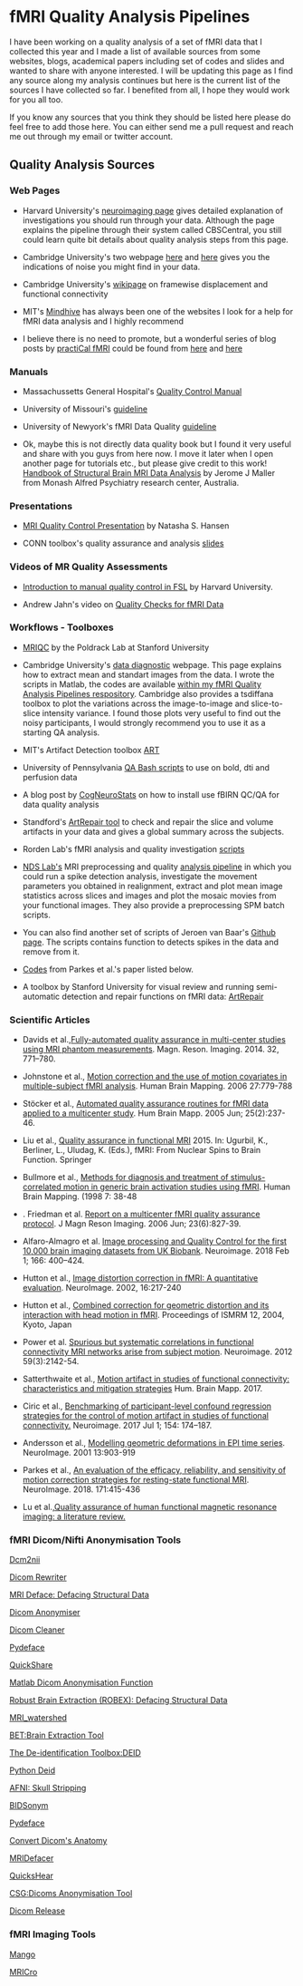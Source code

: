 # fMRI Quality Analysis Pipelines

I have been working on a quality analysis of a set of fMRI data that I collected this year and I made a list of available sources from some websites, blogs, academical papers including set of codes and slides and wanted to share with anyone interested. I will be updating this page as I find any source along my analysis continues but here is the current list of the sources I have collected so far. I benefited from all, I hope they would work for you all too.

If you know any sources that you think they should be listed here please do feel free to add those here. You can either send me a pull request and reach me out through my email or twitter account.



## Quality Analysis Sources

### Web Pages

* Harvard University's [neuroimaging page](http://cbs.fas.harvard.edu/science/core-facilities/neuroimaging/information-investigators/qc) gives detailed explanation of investigations you should run through your data. Although the page explains the pipeline through their system called CBSCentral, you still could learn quite bit details about quality analysis steps from this page.

* Cambridge University's two webpage [here](http://imaging.mrc-cbu.cam.ac.uk/imaging/CommonArtefacts#spinhistory) and [here](http://imaging.mrc-cbu.cam.ac.uk/imaging/DataDiagnostics) gives you the indications of noise you might find in your data. 

* Cambridge University's [wikipage](https://wiki.cam.ac.uk/bmuwiki/FMRI) on framewise displacement and functional connectivity

* MIT's [Mindhive](http://mindhive.mit.edu/node/54) has always been one of the websites I look for a help for fMRI data analysis and I highly recommend 

* I believe there is no need to promote, but a wonderful series of blog posts by [practiCal fMRI](https://twitter.com/practiCalfMRI) could be found from [here](https://practicalfmri.blogspot.com/2011/11/understanding-fmri-artifacts.html) and [here](https://practicalfmri.blogspot.com/2011/11/understanding-fmri-artifacts-good.html) 




### Manuals
* Massachussetts General Hospital's [Quality Control Manual](http://cbs.fas.harvard.edu/usr/mcmains/CBS_MRI_Qualitative_Quality_Control_Manual.pdf)

* University of Missouri's [guideline](http://bic.missouri.edu/doc/instruction_for_data_quality.pdf)

* University of Newyork's fMRI Data Quality [guideline](http://cbi.nyu.edu/Downloads/dataQuality.pdf)

* Ok, maybe this is not directly data quality book but I found it very useful and share with you guys from here now. I move it later when I open another page for tutorials etc., but please give credit to this work! [Handbook of Structural Brain MRI Data Analysis](http://jeromemallershandbookofstructuralbrainmrianalysis.yolasite.com/) by Jerome J Maller from  Monash Alfred Psychiatry research center, Australia. 



### Presentations
* [MRI Quality Control Presentation](http://cbs.fas.harvard.edu/usr/mcmains/CBS_MRI_Quality_Control_Workshop.pdf) by Natasha S. Hansen

* CONN toolbox's quality assurance and analysis [slides](https://web.conn-toolbox.org/tutorials#h.p_Pk74qAeMP6Ml)


### Videos of MR Quality Assessments

* [Introduction to manual quality control in FSL](https://vimeo.com/61213860) by Harvard University.

* Andrew Jahn's video on [Quality Checks for fMRI Data](https://www.youtube.com/watch?v=fvv2dr3pT7I) 



### Workflows - Toolboxes

* [MRIQC](https://mriqc.readthedocs.io/en/stable/) by the Poldrack Lab at Stanford University

* Cambridge University's [data diagnostic](http://imaging.mrc-cbu.cam.ac.uk/imaging/DataDiagnostics) webpage. This page explains how to extract mean and standart images from the data. I wrote the scripts in Matlab, the codes are available [within my fMRI Quality Analysis Pipelines respository](https://github.com/complexbrains/fMRI_Quality_Analysis_Pipelines). Cambridge also provides a tsdiffana toolbox to plot the variations across the image-to-image and slice-to-slice intensity variance. I found those plots very useful to find out the noisy participants, I would strongly recommend you to use it as a starting QA analysis. 

* MIT's Artifact Detection toolbox [ART](https://www.nitrc.org/projects/artifact_detect/)

* University of Pennsylvania [QA Bash scripts](https://www.med.upenn.edu/cmroi/qascripts.html_) to use on bold, dti and perfusion data 

* A blog post by [CogNeuroStats](http://blog.cogneurostats.com/2013/05/23/quality-checking-fmri/) on how to install use fBIRN QC/QA for data quality analysis 

* Standford's [ArtRepair tool](https://cibsr.stanford.edu/tools/human-brain-project/artrepair-software/artrepairinstructions.html) to check and repair the slice and volume artifacts in your data and gives a global summary across the subjects.

* Rorden Lab's fMRI analysis and quality investigation [scripts](https://github.com/rordenlab/spmScripts)

* [NDS Lab's](http://www.decisionneurosciencelab.com/) MRI preprocessing and quality [analysis pipeline](http://ndslab.github.io/mri_pipeline/doc/#!pages/howto_getting_started.md) in which you could run a spike detection analysis, investigate the movement parameters you obtained in realignment, extract and plot mean image statistics across slices and images and plot the mosaic movies from your functional images. They also provide a preprocessing SPM batch scripts. 

* You can also find another set of scripts of Jeroen van Baar's [Github page](https://github.com/jeroenvanbaar/mri_pipeline/tree/master/analysis_mri/2_data_quality_check). The scripts contains function to detects spikes in the data and remove from it.

* [Codes](https://github.com/lindenmp/rs-fMRI/tree/master/qc) from Parkes et al.'s paper listed below.

* A toolbox by Stanford University for visual review and running semi-automatic detection and repair functions on fMRI data: [ArtRepair](https://cibsr.stanford.edu/tools/human-brain-project/artrepair-software/artrepairinstructions.html)


### Scientific Articles

* Davids et al.,[Fully-automated quality assurance in multi-center studies using MRI phantom measurements](https://www.ncbi.nlm.nih.gov/pubmed/24602825). Magn. Reson. Imaging.  2014. 32, 771–780.
 
* Johnstone et al., [Motion correction and the use of motion covariates in multiple-subject fMRI analysis](https://onlinelibrary.wiley.com/doi/full/10.1002/hbm.20219). Human Brain Mapping. 2006 27:779-788

* Stöcker et al., [Automated quality assurance routines for fMRI data applied to a multicenter study](https://onlinelibrary.wiley.com/doi/full/10.1002/hbm.20096). Hum Brain Mapp. 2005 Jun; 25(2):237-46.

* Liu et al., [Quality assurance in functional MRI](https://link.springer.com/chapter/10.1007/978-1-4899-7591-1_10) 2015. In:
Ugurbil, K., Berliner, L., Uludag, K. (Eds.), fMRI: From Nuclear Spins to Brain Function.
Springer

* Bullmore et al., [Methods for diagnosis and treatment of stimulus-correlated motion in generic brain activation studies using fMRI](https://www.ncbi.nlm.nih.gov/pubmed/9882089). Human Brain Mapping. (1998 7: 38-48

* . Friedman et al. [Report on a multicenter fMRI quality assurance protocol](https://onlinelibrary.wiley.com/doi/full/10.1002/jmri.20583). J Magn Reson Imaging. 2006 Jun; 23(6):827-39. 

* Alfaro-Almagro et al. [Image processing and Quality Control for the first 10,000 brain imaging datasets from UK Biobank](https://www.ncbi.nlm.nih.gov/pmc/articles/PMC5770339/). Neuroimage. 2018 Feb 1; 166: 400–424.

* Hutton et al., [Image distortion correction in fMRI: A quantitative evaluation](https://pdfs.semanticscholar.org/2e7e/4aa5c4e9d52d1b0f8c5d981de1ecda160611.pdf). NeuroImage. 2002, 16:217-240

* Hutton et al., [Combined correction for geometric distortion and its interaction with head motion in fMRI](https://www.researchgate.net/publication/285129384_Combined_correction_for_geometric_distortion_and_its_interaction_with_head_motion_in_fMRI). Proceedings of ISMRM 12, 2004, Kyoto, Japan

* Power et al. [Spurious but systematic correlations in functional connectivity MRI networks arise from subject motion](https://www.ncbi.nlm.nih.gov/pubmed/22019881). Neuroimage. 2012 59(3):2142-54.

* Satterthwaite et al., [Motion artifact in studies of functional connectivity: characteristics and mitigation strategies](https://onlinelibrary.wiley.com/doi/full/10.1002/hbm.23665) Hum. Brain Mapp. 2017.

* Ciric et al., [Benchmarking of participant-level confound regression strategies for the control of motion artifact in studies of functional connectivity.](https://www.ncbi.nlm.nih.gov/pmc/articles/pmid/28302591/) Neuroimage. 2017 Jul 1; 154: 174–187.

* Andersson et al., [Modelling geometric deformations in EPI time series](http://citeseerx.ist.psu.edu/viewdoc/download?doi=10.1.1.159.3027&rep=rep1&type=pdf). NeuroImage. 2001 13:903-919

* Parkes et al., [An evaluation of the efficacy, reliability, and sensitivity of motion correction strategies for resting-state functional MRI](https://www.sciencedirect.com/science/article/pii/S1053811917310972). NeuroImage. 2018. 171:415-436
* Lu et al.,[Quality assurance of human functional magnetic resonance imaging: a literature review.](https://www.ncbi.nlm.nih.gov/pubmed/31367569)



### fMRI Dicom/Nifti Anonymisation Tools

[Dcm2nii](https://people.cas.sc.edu/rorden/mricron/dcm2nii.html)

[Dicom Rewriter](https://imagej.nih.gov/ij/plugins/dicom-rewriter.html)

[MRI Deface: Defacing Structural Data](https://surfer.nmr.mgh.harvard.edu/fswiki/mri_deface)

[Dicom Anonymiser](https://sourceforge.net/projects/dicomanonymizer/)

[Dicom Cleaner](http://www.dclunie.com/pixelmed/software/webstart/DicomCleanerUsage.html)

[Pydeface](https://github.com/poldracklab/pydeface)

[QuickShare](https://github.com/nipy/quickshear)

[Matlab Dicom Anonymisation Function](https://www.mathworks.com/help/images/ref/dicomanon.html)

[Robust Brain Extraction (ROBEX): Defacing Structural Data](https://www.nitrc.org/projects/robex)

[MRI_watershed](https://surfer.nmr.mgh.harvard.edu/fswiki/mri_watershed)

[BET:Brain Extraction Tool](https://fsl.fmrib.ox.ac.uk/fsl/fslwiki/BET/UserGuide)

[The De-identification Toolbox:DEID](https://www.nitrc.org/projects/de-identification)

[Python Deid](https://pydicom.github.io/deid/)

[AFNI: Skull Stripping](https://afni.nimh.nih.gov/pub/dist/doc/program_help/3dSkullStrip.html)

[BIDSonym](https://github.com/PeerHerholz/BIDSonym)

[Pydeface](https://github.com/poldracklab/pydeface)

[Convert Dicom's Anatomy](https://github.com/mih/gumpdata/blob/master/scripts/conversion/convert_dicoms_anatomy#L26)

[MRIDefacer](https://github.com/mih/mridefacer)

[QuicksHear](https://github.com/nipy/quickshear/)

[CSG:Dicoms Anonymisation Tool](https://pypi.org/project/csg-dicoms-anonymizer/)

[Dicom Release](https://github.com/ssikka/Dicom-Release)



### fMRI Imaging Tools

[Mango](http://ric.uthscsa.edu/mango/versionhistory.html)

[MRICro](https://www.mccauslandcenter.sc.edu/crnl/mricro)





